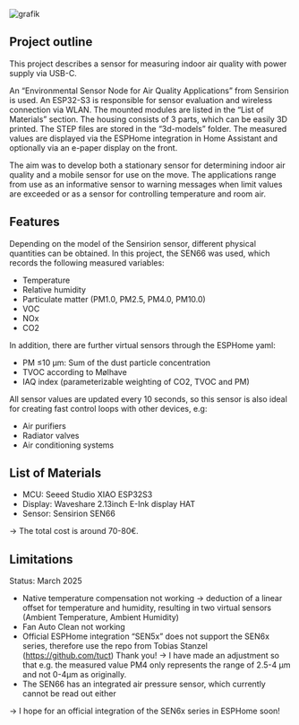![grafik](https://github.com/user-attachments/assets/82169074-73bb-45dd-b71f-ec78967328a5)

## Project outline
This project describes a sensor for measuring indoor air quality with power supply via USB-C.

An “Environmental Sensor Node for Air Quality Applications” from Sensirion is used. An ESP32-S3 is responsible for sensor evaluation and wireless connection via WLAN. The mounted modules are listed in the “List of Materials” section.
The housing consists of 3 parts, which can be easily 3D printed. The STEP files are stored in the “3d-models” folder.
The measured values are displayed via the ESPHome integration in Home Assistant and optionally via an e-paper display on the front.

The aim was to develop both a stationary sensor for determining indoor air quality and a mobile sensor for use on the move. The applications range from use as an informative sensor to warning messages when limit values are exceeded or as a sensor for controlling temperature and room air.

## Features
Depending on the model of the Sensirion sensor, different physical quantities can be obtained.
In this project, the SEN66 was used, which records the following measured variables:
- Temperature
- Relative humidity
- Particulate matter (PM1.0, PM2.5, PM4.0, PM10.0)
- VOC
- NOx
- CO2

In addition, there are further virtual sensors through the ESPHome yaml:
- PM ≤10 µm: Sum of the dust particle concentration
- TVOC according to Mølhave
- IAQ index (parameterizable weighting of CO2, TVOC and PM)

All sensor values are updated every 10 seconds, so this sensor is also ideal for creating fast control loops with other devices, e.g:
- Air purifiers
- Radiator valves
- Air conditioning systems

## List of Materials
- MCU:      Seeed Studio XIAO ESP32S3
- Display:  Waveshare 2.13inch E-Ink display HAT
- Sensor:   Sensirion SEN66

-> The total cost is around 70-80€.

## Limitations
Status: March 2025
- Native temperature compensation not working -> deduction of a linear offset for temperature and humidity, resulting in two virtual sensors (Ambient Temperature, Ambient Humidity)
- Fan Auto Clean not working
- Official ESPHome integration “SEN5x” does not support the SEN6x series, therefore use the repo from Tobias Stanzel (https://github.com/tuct) Thank you!
-> I have made an adjustment so that e.g. the measured value PM4 only represents the range of 2.5-4 µm and not 0-4µm as originally.
- The SEN66 has an integrated air pressure sensor, which currently cannot be read out either

-> I hope for an official integration of the SEN6x series in ESPHome soon!
